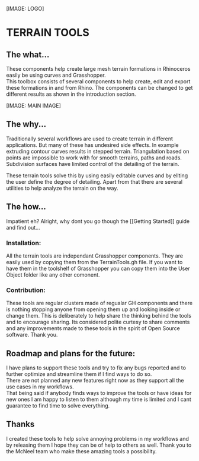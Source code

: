[IMAGE: LOGO]

# TERRAIN TOOLS

## The what...
These components help create large mesh terrain formations in Rhinoceros easily be using curves and Grasshopper.  
This toolbox consists of several components to help create, edit and export these formations in and from Rhino. The components can be changed to get different results as shown in the introduction section.

[IMAGE: MAIN IMAGE]

## The why...
Traditionally several workflows are used to create terrain in different applications. But many of these has undesired side effects. In example extruding contour curves results in stepped terrain. Triangulation based on points are impossible to work with for smooth terrains, paths and roads. Subdivision surfaces have limited control of the detailing of the terrain.

These terrain tools solve this by using easily editable curves and by ellting the user define the degree of detailing.
Apart from that there are several utilities to help analyze the terrain on the way.

## The how...
Impatient eh? Alright, why dont you go though the [[Getting Started]] guide and find out...

### Installation:
All the terrain tools are independant Grasshopper components. They are easily used by copying them from the TerrainTools.gh file. If you want to have them in the toolshelf of Grasshopper you can copy them into the User Object folder like any other comonent.

### Contribution:
These tools are regular clusters made of regualar GH components and there is nothing stopping anyone from opening them up and looking inside or change them. This is deliberately to help share the thinking behind the tools and to encourage sharing. Its considered polite curtesy to share comments and any improvements made to these tools in the spirit of Open Source software. Thank you.

## Roadmap and plans for the future:
I have plans to support these tools and try to fix any bugs reported and to further optimize and streamline them if I find ways to do so.  
There are not planned any new features right now as they support all the use cases in my workflows.  
That being said if anybody finds ways to improve the tools or have ideas for new ones I am happy to listen to them although my time is limited and I cant guarantee to find time to solve everything.

## Thanks
I created these tools to help solve annoying problems in my workflows and by releasing them I hope they can be of help to others as well. Thank you to the McNeel team who make these amazing tools a possibility.
